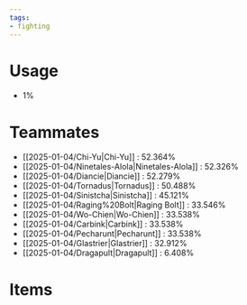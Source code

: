 ```yaml
---
tags:
- fighting
---
```

# Usage
- 1%
# Teammates
- [[2025-01-04/Chi-Yu|Chi-Yu]] : 52.364%
- [[2025-01-04/Ninetales-Alola|Ninetales-Alola]] : 52.326%
- [[2025-01-04/Diancie|Diancie]] : 52.279%
- [[2025-01-04/Tornadus|Tornadus]] : 50.488%
- [[2025-01-04/Sinistcha|Sinistcha]] : 45.121%
- [[2025-01-04/Raging%20Bolt|Raging Bolt]] : 33.546%
- [[2025-01-04/Wo-Chien|Wo-Chien]] : 33.538%
- [[2025-01-04/Carbink|Carbink]] : 33.538%
- [[2025-01-04/Pecharunt|Pecharunt]] : 33.538%
- [[2025-01-04/Glastrier|Glastrier]] : 32.912%
- [[2025-01-04/Dragapult|Dragapult]] : 6.408%
# Items
